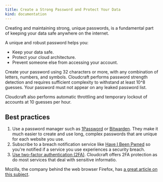 ```yaml
---
title: Create a Strong Password and Protect Your Data
kind: documentation
---
```


Creating and maintaining strong, unique passwords, is a fundamental part of keeping your data safe anywhere on the internet.

A unique and robust password helps you:

- Keep your data safe.
- Protect your cloud architecture.
- Prevent someone else from accessing your account.

Create your password using 32 characters or more, with any combination of letters, numbers, and symbols. Cloudcraft performs password strength detection and requires sufficient complexity to withstand at least 10^8 guesses. Your password must not appear on any leaked password list.

Cloudcraft also performs automatic throttling and temporary lockout of accounts at 10 guesses per hour.

## Best practices

1. Use a password manager such as [1Password][1] or [Bitwarden][2]. They make it much easier to create and use long, complex passwords that are unique for each website you use.
2. Subscribe to a breach notification service like [Have I Been Pwned][3] so you're notified if a service you use experiences a security breach.
3. [Use two-factor authentication (2FA)][4]. Cloudcraft offers 2FA protection as do most services that deal with sensitive informatio.

Mozilla, the company behind the web browser Firefox, has [a great article on this subject][5].

[1]: https://1password.com/
[2]: https://bitwarden.com/
[3]: https://haveibeenpwned.com/
[4]: https://help.cloudcraft.co/article/28-set-up-two-factor-authentication
[5]: https://blog.mozilla.org/en/privacy-security/privacy-security-tips/how-to-create-strong-passwords/
